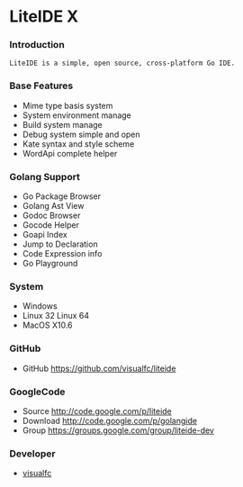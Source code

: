 LiteIDE X
=========

### Introduction
	LiteIDE is a simple, open source, cross-platform Go IDE.

### Base Features
* Mime type basis system
* System environment manage
* Build system manage
* Debug system simple and open
* Kate syntax and style scheme
* WordApi complete helper

### Golang Support
* Go Package Browser
* Golang Ast View
* Godoc Browser
* Gocode Helper
* Goapi Index
* Jump to Declaration
* Code Expression info
* Go Playground

### System
* Windows
* Linux 32  Linux 64
* MacOS X10.6

### GitHub
* GitHub <https://github.com/visualfc/liteide>

### GoogleCode
* Source <http://code.google.com/p/liteide>
* Download <http://code.google.com/p/golangide>
* Group <https://groups.google.com/group/liteide-dev>

### Developer
* [visualfc](mail:visualfc@gmail.com)
